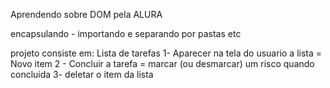 Aprendendo sobre DOM pela ALURA

encapsulando - importando e separando por pastas etc

projeto consiste em:
    Lista de tarefas 
        1- Aparecer na tela do usuario a lista = Novo item
        2 - Concluir a tarefa = marcar (ou desmarcar) um risco quando concluida
        3- deletar o item da lista  